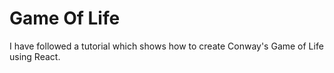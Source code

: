 # Game Of Life

I have followed a tutorial which shows how to create Conway's Game of Life using React.
